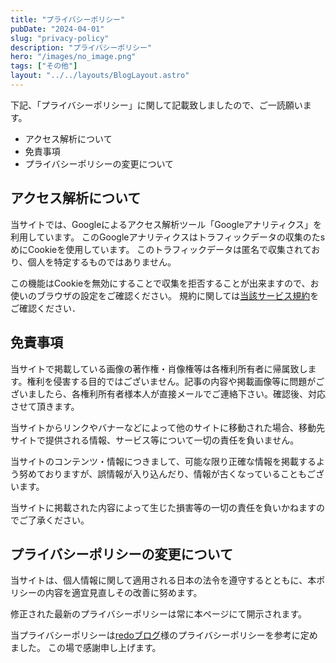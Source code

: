 ```yaml
---
title: "プライバシーポリシー"
pubDate: "2024-04-01"
slug: "privacy-policy"
description: "プライバシーポリシー"
hero: "/images/no_image.png"
tags: ["その他"]
layout: "../../layouts/BlogLayout.astro"
---
```


下記、「プライバシーポリシー」に関して記載致しましたので、ご一読願います。

- アクセス解析について
- 免責事項
- プライバシーポリシーの変更について

## アクセス解析について

当サイトでは、Googleによるアクセス解析ツール「Googleアナリティクス」を利用しています。 このGoogleアナリティクスはトラフィックデータの収集のたsめにCookieを使用しています。 このトラフィックデータは匿名で収集されており、個人を特定するものではありません。

この機能はCookieを無効にすることで収集を拒否することが出来ますので、お使いのブラウザの設定をご確認ください。 規約に関しては[当該サービス規約](https://marketingplatform.google.com/about/analytics/terms/jp/)をご確認ください．

## 免責事項

当サイトで掲載している画像の著作権・肖像権等は各権利所有者に帰属致します。権利を侵害する目的ではございません。記事の内容や掲載画像等に問題がございましたら、各権利所有者様本人が直接メールでご連絡下さい。確認後、対応させて頂きます。

当サイトからリンクやバナーなどによって他のサイトに移動された場合、移動先サイトで提供される情報、サービス等について一切の責任を負いません。

当サイトのコンテンツ・情報につきまして、可能な限り正確な情報を掲載するよう努めておりますが、誤情報が入り込んだり、情報が古くなっていることもございます。

当サイトに掲載された内容によって生じた損害等の一切の責任を負いかねますのでご了承ください。

## プライバシーポリシーの変更について

当サイトは、個人情報に関して適用される日本の法令を遵守するとともに、本ポリシーの内容を適宜見直しその改善に努めます。

修正された最新のプライバシーポリシーは常に本ページにて開示されます。

当プライバシーポリシーは[redoブログ](https://redo5151.hatenablog.com/archive)様のプライバシーポリシーを参考に定めました。 この場で感謝申し上げます。
